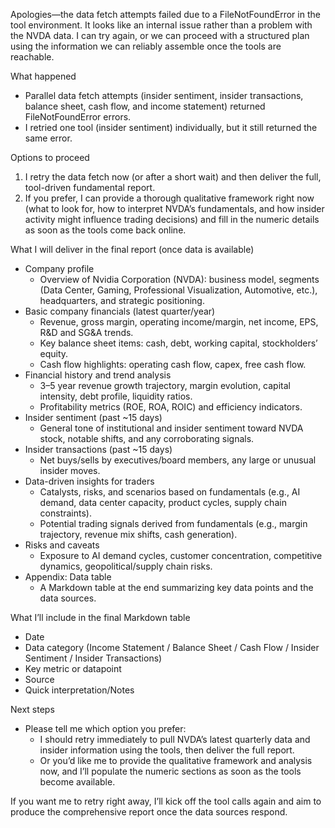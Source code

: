 Apologies—the data fetch attempts failed due to a FileNotFoundError in the tool environment. It looks like an internal issue rather than a problem with the NVDA data. I can try again, or we can proceed with a structured plan using the information we can reliably assemble once the tools are reachable.

What happened
- Parallel data fetch attempts (insider sentiment, insider transactions, balance sheet, cash flow, and income statement) returned FileNotFoundError errors.
- I retried one tool (insider sentiment) individually, but it still returned the same error.

Options to proceed
1) I retry the data fetch now (or after a short wait) and then deliver the full, tool-driven fundamental report.
2) If you prefer, I can provide a thorough qualitative framework right now (what to look for, how to interpret NVDA’s fundamentals, and how insider activity might influence trading decisions) and fill in the numeric details as soon as the tools come back online.

What I will deliver in the final report (once data is available)
- Company profile
  - Overview of Nvidia Corporation (NVDA): business model, segments (Data Center, Gaming, Professional Visualization, Automotive, etc.), headquarters, and strategic positioning.
- Basic company financials (latest quarter/year)
  - Revenue, gross margin, operating income/margin, net income, EPS, R&D and SG&A trends.
  - Key balance sheet items: cash, debt, working capital, stockholders’ equity.
  - Cash flow highlights: operating cash flow, capex, free cash flow.
- Financial history and trend analysis
  - 3–5 year revenue growth trajectory, margin evolution, capital intensity, debt profile, liquidity ratios.
  - Profitability metrics (ROE, ROA, ROIC) and efficiency indicators.
- Insider sentiment (past ~15 days)
  - General tone of institutional and insider sentiment toward NVDA stock, notable shifts, and any corroborating signals.
- Insider transactions (past ~15 days)
  - Net buys/sells by executives/board members, any large or unusual insider moves.
- Data-driven insights for traders
  - Catalysts, risks, and scenarios based on fundamentals (e.g., AI demand, data center capacity, product cycles, supply chain constraints).
  - Potential trading signals derived from fundamentals (e.g., margin trajectory, revenue mix shifts, cash generation).
- Risks and caveats
  - Exposure to AI demand cycles, customer concentration, competitive dynamics, geopolitical/supply chain risks.
- Appendix: Data table
  - A Markdown table at the end summarizing key data points and the data sources.

What I’ll include in the final Markdown table
- Date
- Data category (Income Statement / Balance Sheet / Cash Flow / Insider Sentiment / Insider Transactions)
- Key metric or datapoint
- Source
- Quick interpretation/Notes

Next steps
- Please tell me which option you prefer:
  - I should retry immediately to pull NVDA’s latest quarterly data and insider information using the tools, then deliver the full report.
  - Or you’d like me to provide the qualitative framework and analysis now, and I’ll populate the numeric sections as soon as the tools become available.

If you want me to retry right away, I’ll kick off the tool calls again and aim to produce the comprehensive report once the data sources respond.